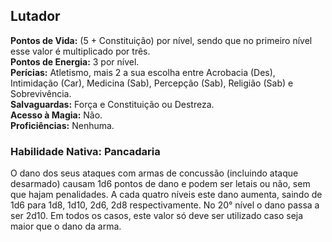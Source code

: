 ## Lutador <a id="lutador"></a>

**Pontos de Vida:** (5 + Constituição) por nível, sendo que no primeiro nível esse valor é multiplicado por três.</br>
**Pontos de Energia:** 3 por nível.</br>
**Perícias:** Atletismo, mais 2 a sua escolha entre Acrobacia (Des), Intimidação (Car), Medicina (Sab), Percepção (Sab), Religião (Sab) e Sobrevivência.</br>
**Salvaguardas:** Força e Constituição ou Destreza.</br>
**Acesso à Magia:** Não.</br>
**Proficiências:** Nenhuma.</br>

### Habilidade Nativa: Pancadaria
O dano dos seus ataques com armas de concussão (incluindo ataque desarmado) causam 1d6 pontos de dano e podem ser letais ou não, sem que hajam penalidades. A cada quatro níveis este dano aumenta, saindo de 1d6 para 1d8, 1d10, 2d6, 2d8 respectivamente. No 20° nível o dano passa a ser 2d10. Em todos os casos, este valor só deve ser utilizado caso seja maior que o dano da arma.